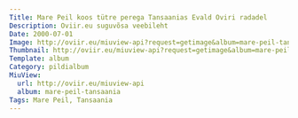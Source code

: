 ```yaml
---
Title: Mare Peil koos tütre perega Tansaanias Evald Oviri radadel
Description: Oviir.eu suguvõsa veebileht
Date: 2000-07-01
Image: http://oviir.eu/miuview-api?request=getimage&album=mare-peil-tansaania&item=picture5.jpg&size=1200&mode=longest
Thumbnail: http://oviir.eu/miuview-api?request=getimage&album=mare-peil-tansaania&item=picture5.jpg&size=360&mode=square
Template: album
Category: pildialbum
MiuView:
  url: http://oviir.eu/miuview-api
  album: mare-peil-tansaania
Tags: Mare Peil, Tansaania
---
```

